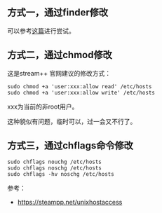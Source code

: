 ## 方式一，通过finder修改
可以参考[这篇](https://blog.csdn.net/hhi00/article/details/137923625)进行尝试。

## 方式二，通过chmod修改
这是stream++ 官网建议的修改方式：
```
sudo chmod +a 'user:xxx:allow read' /etc/hosts
sudo chmod +a 'user:xxx:allow write' /etc/hosts
```

xxx为当前的非root用户。

这种貌似有问题，临时可以，过一会又不行了。

## 方式三，通过chflags命令修改
```
sudo chflags nouchg /etc/hosts
sudo chflags noschg /etc/hosts
sudo chflags -hv noschg /etc/hosts
```

参考：

- https://steampp.net/unixhostaccess